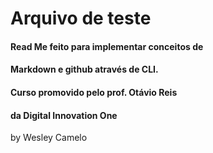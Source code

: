 # Arquivo de teste

#### Read Me feito para implementar conceitos de 
#### Markdown e github através de CLI.

#### Curso promovido pelo prof. Otávio Reis 

#### da Digital Innovation One

by Wesley Camelo
